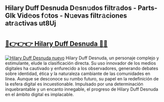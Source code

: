 ## Hilary Duff Desnuda D𝚎sn𝚞dos filtr𝚊dos - Parts-GIk Vid𝚎os f𝚘tos - N𝚞evas filtr𝚊ciones atr𝚊ctivas ut8Uj

# <h2><a href="http://mb43tc.tromn.icu/?c=Hilary+Duff+Desnuda">🔗👉👉👉 Hilary Duff Desnuda 🔗🔗</a></h2>

[![Hilary Duff Desnuda nuevo](https://i.imgur.com/pEAQMta.gif)](http://mb43tc.tromn.icu/?c=Hilary+Duff+Desnuda)
Hilary Duff Desnuda, un personaje complejo y estimulante, elude la clasificación directa. Su uso innovador de los medios digitales ha cautivado y enfurecido a los observadores, generando debates sobre identidad, ética y la naturaleza cambiante de las comunidades en línea. Aunque se desconoce su rumbo futuro, su papel en la redefinición de la esfera digital es incuestionable. Impulsado por una determinación inquebrantable y un encanto innegable, el progreso de Hilary Duff Desnuda en el ámbito digital es implacable.
